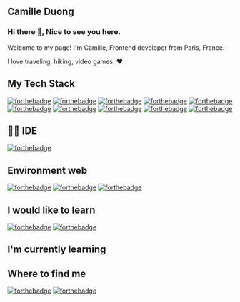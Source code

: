 ## Camille Duong

### Hi there 👋, Nice to see you here. 
Welcome to my page!
I'm Camille, Frontend developer from Paris, France.

I love traveling, hiking, video games. ❤️

## My Tech Stack
[![forthebadge](https://img.shields.io/badge/React-20232A?style=for-the-badge&logo=react&logoColor=61DAFB)](https://forthebadge.com)
[![forthebadge](https://img.shields.io/badge/Redux-593D88?style=for-the-badge&logo=redux&logoColor=white)](https://forthebadge.com)
[![forthebadge](	https://img.shields.io/badge/JavaScript-F7DF1E?style=for-the-badge&logo=javascript&logoColor=black)](https://forthebadge.com)
[![forthebadge](https://img.shields.io/badge/PHP-777BB4?style=for-the-badge&logo=php&logoColor=white)](https://forthebadge.com)
[![forthebadge](https://img.shields.io/badge/MySQL-00000F?style=for-the-badge&logo=mysql&logoColor=white)](https://forthebadge.com)
[![forthebadge](https://img.shields.io/badge/HTML5-E34F26?style=for-the-badge&logo=html5&logoColor=white)](https://forthebadge.com)
[![forthebadge](	https://img.shields.io/badge/CSS3-1572B6?style=for-the-badge&logo=css3&logoColor=white)](https://forthebadge.com)
[![forthebadge](https://img.shields.io/badge/Sass-CC6699?style=for-the-badge&logo=sass&logoColor=white)](https://forthebadge.com)
[![forthebadge](	https://img.shields.io/badge/Wordpress-21759B?style=for-the-badge&logo=wordpress&logoColor=white)](https://forthebadge.com)
[![forthebadge](https://img.shields.io/badge/Bootstrap-563D7C?style=for-the-badge&logo=bootstrap&logoColor=white)](https://forthebadge.com)

## 👩‍💻 IDE
[![forthebadge](https://img.shields.io/badge/Visual_Studio_Code-0078D4?style=for-the-badge&logo=visual%20studio%20code&logoColor=white)](https://forthebadge.com)

## Environment web
[![forthebadge](https://img.shields.io/badge/Ubuntu-E95420?style=for-the-badge&logo=ubuntu&logoColor=white)](https://forthebadge.com)
[![forthebadge](https://img.shields.io/badge/Windows-0078D6?style=for-the-badge&logo=windows&logoColor=white)](https://forthebadge.com)
[![forthebadge](https://img.shields.io/badge/mac%20os-000000?style=for-the-badge&logo=apple&logoColor=white)](https://forthebadge.com)

## I would like to learn
[![forthebadge](https://img.shields.io/badge/Symfony-000000?style=for-the-badge&logo=Symfony&logoColor=white)](https://forthebadge.com)
[![forthebadge](https://img.shields.io/badge/Node.js-43853D?style=for-the-badge&logo=node.js&logoColor=white)](https://forthebadge.com)


## I'm currently learning

## Where to find me
[![forthebadge](https://img.shields.io/badge/GitHub-100000?style=for-the-badge&logo=github&logoColor=white)](https://forthebadge.com)
[![forthebadge](https://img.shields.io/badge/LinkedIn-0077B5?style=for-the-badge&logo=linkedin&logoColor=white)](https://forthebadge.com)
